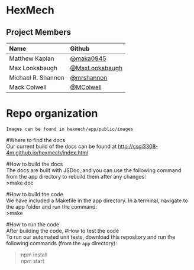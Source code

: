 # HexMech

## Project Members

| Name               | Github                                             |
|:------------------ |:-------------------------------------------------- |
| Matthew Kaplan     | [@maka0945](https://github.com/maka0945)           |
| Max Lookabaugh     | [@MaxLookabaugh](https://github.com/MaxLookabaugh) |
| Michael R. Shannon | [@mrshannon](https://github.com/mrshannon)         |
| Mack Colwell       | [@MColwell](https://github.com/MColwell)           |


# Repo organization  
    Images can be found in hexmech/app/public/images  
    
#Where to find the docs  
Our current build of the docs can be found at http://csci3308-4m.github.io/hexmech/index.html  

#How to build the docs  
    The docs are built with JSDoc, and you can use the following command from the app directory to rebuild them after any changes:  
    >make doc  

#How to build the code  
    We have included a Makefile in the app directory. In a terminal, navigate to the app folder and run the command:  
    >make  

#How to run the code  
    After building the code, 
#How to test the code  
To run our automated unit tests, download this repository and run the following commands (from the `app` directory):  
>npm install  
>npm start  
